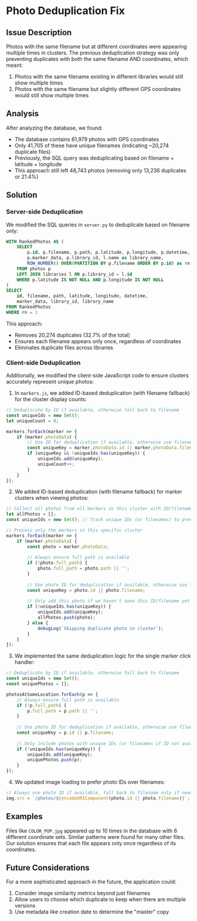 # Photo Deduplication Fix

## Issue Description

Photos with the same filename but at different coordinates were appearing multiple times in clusters. The previous deduplication strategy was only preventing duplicates with both the same filename AND coordinates, which meant:

1. Photos with the same filename existing in different libraries would still show multiple times
2. Photos with the same filename but slightly different GPS coordinates would still show multiple times

## Analysis

After analyzing the database, we found:

- The database contains 61,979 photos with GPS coordinates
- Only 41,705 of these have unique filenames (indicating ~20,274 duplicate files)
- Previously, the SQL query was deduplicating based on filename + latitude + longitude
- This approach still left 48,743 photos (removing only 13,236 duplicates or 21.4%)

## Solution

### Server-side Deduplication

We modified the SQL queries in `server.py` to deduplicate based on filename only:

```sql
WITH RankedPhotos AS (
    SELECT 
        p.id, p.filename, p.path, p.latitude, p.longitude, p.datetime, 
        p.marker_data, p.library_id, l.name as library_name,
        ROW_NUMBER() OVER(PARTITION BY p.filename ORDER BY p.id) as rn
    FROM photos p
    LEFT JOIN libraries l ON p.library_id = l.id
    WHERE p.latitude IS NOT NULL AND p.longitude IS NOT NULL
)
SELECT 
    id, filename, path, latitude, longitude, datetime, 
    marker_data, library_id, library_name
FROM RankedPhotos
WHERE rn = 1
```

This approach:
- Removes 20,274 duplicates (32.7% of the total)
- Ensures each filename appears only once, regardless of coordinates
- Eliminates duplicate files across libraries

### Client-side Deduplication

Additionally, we modified the client-side JavaScript code to ensure clusters accurately represent unique photos:

1. In `markers.js`, we added ID-based deduplication (with filename fallback) for the cluster display counts:
```javascript
// Deduplicate by ID if available, otherwise fall back to filename
const uniqueIds = new Set();
let uniqueCount = 0;

markers.forEach(marker => {
    if (marker.photoData) {
        // Use ID for deduplication if available, otherwise use filename
        const uniqueKey = marker.photoData.id || marker.photoData.filename;
        if (uniqueKey && !uniqueIds.has(uniqueKey)) {
            uniqueIds.add(uniqueKey);
            uniqueCount++;
        }
    }
});
```

2. We added ID-based deduplication (with filename fallback) for marker clusters when viewing photos:
```javascript
// Collect all photos from all markers in this cluster with ID/filename deduplication
let allPhotos = [];
const uniqueIds = new Set(); // Track unique IDs (or filenames) to prevent duplicates

// Process only the markers in this specific cluster
markers.forEach(marker => {
    if (marker.photoData) {
        const photo = marker.photoData;
        
        // Always ensure full path is available
        if (!photo.full_path) {
            photo.full_path = photo.path || '';
        }
        
        // Use photo ID for deduplication if available, otherwise use filename
        const uniqueKey = photo.id || photo.filename;
        
        // Only add this photo if we haven't seen this ID/filename yet
        if (!uniqueIds.has(uniqueKey)) {
            uniqueIds.add(uniqueKey);
            allPhotos.push(photo);
        } else {
            debugLog(`Skipping duplicate photo in cluster`);
        }
    }
});
```

3. We implemented the same deduplication logic for the single marker click handler:
```javascript
// Deduplicate by ID if available, otherwise fall back to filename
const uniqueIds = new Set();
const uniquePhotos = [];

photosAtSameLocation.forEach(p => {
    // Always ensure full path is available
    if (!p.full_path) {
        p.full_path = p.path || '';
    }
    
    // Use photo ID for deduplication if available, otherwise use filename
    const uniqueKey = p.id || p.filename;
    
    // Only include photos with unique IDs (or filenames if ID not available)
    if (!uniqueIds.has(uniqueKey)) {
        uniqueIds.add(uniqueKey);
        uniquePhotos.push(p);
    }
});
```

4. We updated image loading to prefer photo IDs over filenames:
```javascript
// Always use photo ID if available, fall back to filename only if needed
img.src = `/photos/${encodeURIComponent(photo.id || photo.filename)}`;
```

## Examples

Files like `COLOR_POP.jpg` appeared up to 10 times in the database with 6 different coordinate sets. Similar patterns were found for many other files. Our solution ensures that each file appears only once regardless of its coordinates.

## Future Considerations

For a more sophisticated approach in the future, the application could:

1. Consider image similarity metrics beyond just filenames
2. Allow users to choose which duplicate to keep when there are multiple versions
3. Use metadata like creation date to determine the "master" copy
